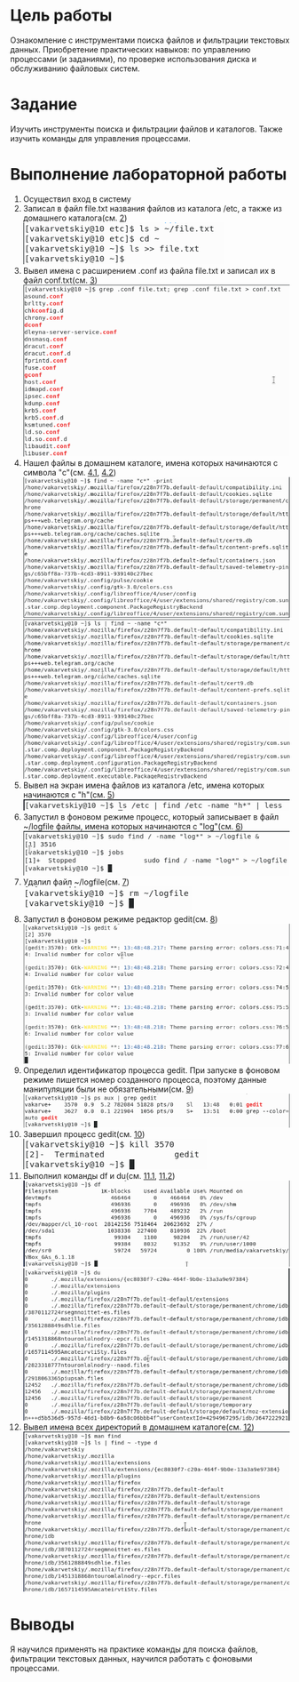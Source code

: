 # Цель работы

Ознакомление с инструментами поиска файлов и фильтрации текстовых данных. Приобретение практических навыков: по управлению процессами (и заданиями), по проверке использования диска и обслуживанию файловых систем.
# Задание

Изучить инструменты поиска и фильтрации файлов и каталогов. Также изучить команды для управления процессами.


# Выполнение лабораторной работы

1. Осуществил вход в систему
2. Записал в файл file.txt названия файлов из каталога /etc, а также из домашнего каталога(см. [2](image/2.png))  
![2](image/2.png)  
3. Вывел имена с расширением .conf из файла file.txt и записал их в файл conf.txt(см. [3](image/3.png))  
![3](image/3.png)  
4. Нашел файлы в домашнем каталоге, имена которых начинаются с символа "c"(см. [4.1](image/4.1.png), [4.2](image/4.2.png))  
![4.1](image/4.1.png)  
![4.2](image/4.2.png)  
5. Вывел на экран имена файлов из каталога /etc, имена которых начинаются с "h"(см. [5](image/5.png))  
![5](image/5.png)  
6. Запустил в фоновом режиме процесс, который записывает в файл \~/logfile файлы, имена которых начинаются с "log"(см. [6](image/6.png))  
![6](image/6.png)  
7. Удалил файл \~/logfile(см. [7](image/7.png))  
![7](image/7.png)  
8. Запустил в фоновом режиме редактор gedit(см. [8](image/8.png))  
![8](image/8.png)  
9. Определил идентификатор процесса gedit. При запуске в фоновом режиме пишется номер созданного процесса, поэтому данные манипуляции были не обязательными(см. [9](image/9.png))  
![9](image/9.png)  
10. Завершил процесс gedit(см. [10](image/10.png))  
![10](image/10.png)  
11. Выполнил команды df и du(см. [11.1](image/11.1.png), [11.2](image/11.2.png))  
![11.1](image/11.1.png)  
![11.2](image/11.2.png)  
12. Вывел имена всех директорий в домашнем каталоге(см. [12](image/12.png))  
![12](image/12.png)  

# Выводы

Я научился применять на практике команды для поиска файлов, фильтрации текстовых данных, научился работать с фоновыми процессами.

